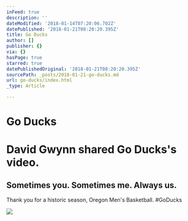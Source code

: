 ```yaml
---
inFeed: true
description: ''
dateModified: '2018-01-14T07:20:06.702Z'
datePublished: '2018-01-21T08:20:20.395Z'
title: Go Ducks
author: []
publisher: {}
via: {}
hasPage: true
starred: true
datePublishedOriginal: '2018-01-21T08:20:20.395Z'
sourcePath: _posts/2018-01-21-go-ducks.md
url: go-ducks/index.html
_type: Article

---
```

# Go Ducks

# David Gwynn shared Go Ducks's video.

## Sometimes you. Sometimes me. Always us.
Thank you for a historic season, Oregon Men's Basketball. \#GoDucks

<article style=""><img src="https://scontent.xx.fbcdn.net/v/t15.0-10/p720x720/17758709_10155209121194706_7781914401669382144_n.jpg?oh=d3a3fa9ba610d7f8fcfbe67076a06dec&amp;oe=5AE2A997" /></article>